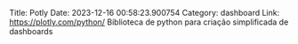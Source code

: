 Title: Potly
Date: 2023-12-16 00:58:23.900754
Category: dashboard
Link: https://plotly.com/python/
Biblioteca de python para criação simplificada de dashboards
